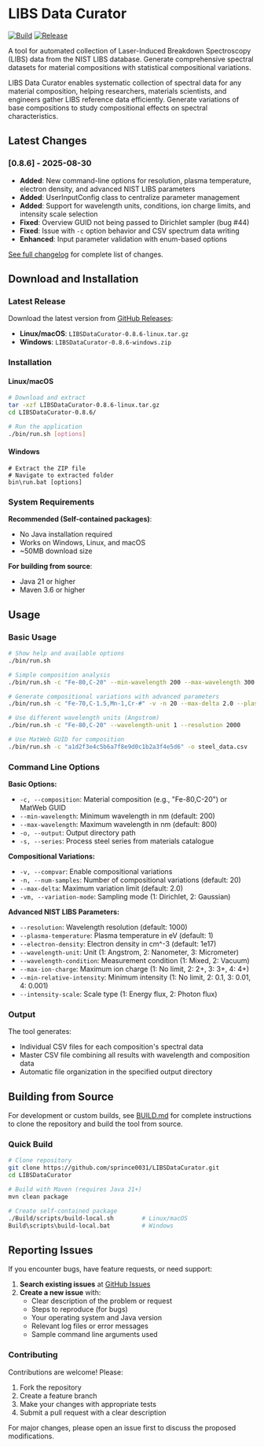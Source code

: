 # LIBS Data Curator

[![Build](https://github.com/sprince0031/LIBSDataCurator/actions/workflows/build.yml/badge.svg?branch=main)](https://github.com/sprince0031/LIBSDataCurator/actions/workflows/build.yml)
[![Release](https://github.com/sprince0031/LIBSDataCurator/actions/workflows/release.yml/badge.svg)](https://github.com/sprince0031/LIBSDataCurator/actions/workflows/release.yml)

A tool for automated collection of Laser-Induced Breakdown Spectroscopy (LIBS) data from the NIST LIBS database. Generate comprehensive spectral datasets for material compositions with statistical compositional variations.

LIBS Data Curator enables systematic collection of spectral data for any material composition, helping researchers, materials scientists, and engineers gather LIBS reference data efficiently. Generate variations of base compositions to study compositional effects on spectral characteristics.

## Latest Changes

### [0.8.6] - 2025-08-30
- **Added**: New command-line options for resolution, plasma temperature, electron density, and advanced NIST LIBS parameters
- **Added**: UserInputConfig class to centralize parameter management
- **Added**: Support for wavelength units, conditions, ion charge limits, and intensity scale selection
- **Fixed**: Overview GUID not being passed to Dirichlet sampler (bug #44)
- **Fixed**: Issue with `-c` option behavior and CSV spectrum data writing
- **Enhanced**: Input parameter validation with enum-based options

[See full changelog](/docs/CHANGELOG.md) for complete list of changes.

## Download and Installation

### Latest Release

Download the latest version from [GitHub Releases](https://github.com/sprince0031/LIBSDataCurator/releases/latest):

- **Linux/macOS**: `LIBSDataCurator-0.8.6-linux.tar.gz`
- **Windows**: `LIBSDataCurator-0.8.6-windows.zip`

### Installation

#### Linux/macOS
```bash
# Download and extract
tar -xzf LIBSDataCurator-0.8.6-linux.tar.gz
cd LIBSDataCurator-0.8.6/

# Run the application
./bin/run.sh [options]
```

#### Windows
```batch
# Extract the ZIP file
# Navigate to extracted folder
bin\run.bat [options]
```

### System Requirements

**Recommended (Self-contained packages)**:
- No Java installation required
- Works on Windows, Linux, and macOS
- ~50MB download size

**For building from source**:
- Java 21 or higher
- Maven 3.6 or higher

## Usage

### Basic Usage

```bash
# Show help and available options
./bin/run.sh

# Simple composition analysis
./bin/run.sh -c "Fe-80,C-20" --min-wavelength 200 --max-wavelength 300

# Generate compositional variations with advanced parameters
./bin/run.sh -c "Fe-70,C-1.5,Mn-1,Cr-#" -v -n 20 --max-delta 2.0 --plasma-temperature 1.5 --electron-density 1e18

# Use different wavelength units (Angstrom)
./bin/run.sh -c "Fe-80,C-20" --wavelength-unit 1 --resolution 2000

# Use MatWeb GUID for composition
./bin/run.sh -c "a1d2f3e4c5b6a7f8e9d0c1b2a3f4e5d6" -o steel_data.csv
```

### Command Line Options

**Basic Options:**
- `-c, --composition`: Material composition (e.g., "Fe-80,C-20") or MatWeb GUID
- `--min-wavelength`: Minimum wavelength in nm (default: 200)
- `--max-wavelength`: Maximum wavelength in nm (default: 800)
- `-o, --output`: Output directory path
- `-s, --series`: Process steel series from materials catalogue

**Compositional Variations:**
- `-v, --compvar`: Enable compositional variations
- `-n, --num-samples`: Number of compositional variations (default: 20)
- `--max-delta`: Maximum variation limit (default: 2.0)
- `-vm, --variation-mode`: Sampling mode (1: Dirichlet, 2: Gaussian)

**Advanced NIST LIBS Parameters:**
- `--resolution`: Wavelength resolution (default: 1000)
- `--plasma-temperature`: Plasma temperature in eV (default: 1)
- `--electron-density`: Electron density in cm^-3 (default: 1e17)
- `--wavelength-unit`: Unit (1: Angstrom, 2: Nanometer, 3: Micrometer)
- `--wavelength-condition`: Measurement condition (1: Mixed, 2: Vacuum)
- `--max-ion-charge`: Maximum ion charge (1: No limit, 2: 2+, 3: 3+, 4: 4+)
- `--min-relative-intensity`: Minimum intensity (1: No limit, 2: 0.1, 3: 0.01, 4: 0.001)
- `--intensity-scale`: Scale type (1: Energy flux, 2: Photon flux)

### Output

The tool generates:
- Individual CSV files for each composition's spectral data
- Master CSV file combining all results with wavelength and composition data
- Automatic file organization in the specified output directory

## Building from Source

For development or custom builds, see [BUILD.md](/docs/BUILD.md) for complete instructions to clone the repository and build the tool from source.

### Quick Build

```bash
# Clone repository
git clone https://github.com/sprince0031/LIBSDataCurator.git
cd LIBSDataCurator

# Build with Maven (requires Java 21+)
mvn clean package

# Create self-contained package
./Build/scripts/build-local.sh        # Linux/macOS
Build\scripts\build-local.bat         # Windows
```

## Reporting Issues

If you encounter bugs, have feature requests, or need support:

1. **Search existing issues** at [GitHub Issues](https://github.com/sprince0031/LIBSDataCurator/issues)
2. **Create a new issue** with:
   - Clear description of the problem or request
   - Steps to reproduce (for bugs)
   - Your operating system and Java version
   - Relevant log files or error messages
   - Sample command line arguments used

### Contributing

Contributions are welcome! Please:
1. Fork the repository
2. Create a feature branch
3. Make your changes with appropriate tests
4. Submit a pull request with a clear description

For major changes, please open an issue first to discuss the proposed modifications.